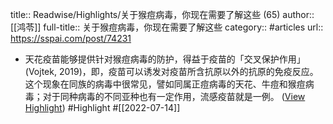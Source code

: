 title:: Readwise/Highlights/关于猴痘病毒，你现在需要了解这些 (65)
author:: [[鸿苓]]
full-title:: 关于猴痘病毒，你现在需要了解这些
category:: #articles
url:: https://sspai.com/post/74231

- 天花疫苗能够提供针对猴痘病毒的防护，得益于疫苗的「交叉保护作用」(Vojtek, 2019)，即，疫苗可以诱发对疫苗所含抗原以外的抗原的免疫反应。这个现象在同族的病毒中很常见，譬如同属正痘病毒的天花、牛痘和猴痘病毒；对于同种病毒的不同亚种也有一定作用，流感疫苗就是一例。 ([View Highlight](https://read.readwise.io/read/01g7xkc0bncksfzbnsmv2gph57)) #Highlight #[[2022-07-14]]